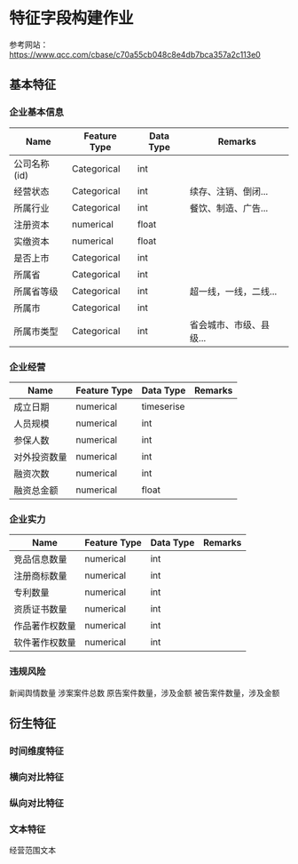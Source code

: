 # 特征字段构建作业

参考网站：https://www.qcc.com/cbase/c70a55cb048c8e4db7bca357a2c113e0

## 基本特征

### 企业基本信息

| Name | Feature Type | Data Type | Remarks |
|--|--|--|--|
公司名称(id)|Categorical|int|
经营状态|Categorical|int|续存、注销、倒闭...|
|所属行业|Categorical|int|餐饮、制造、广告...|
|注册资本|numerical|float||
|实缴资本|numerical|float||
|是否上市|Categorical|int||
|所属省|Categorical|int||
|所属省等级|Categorical|int|超一线，一线，二线...|
|所属市|Categorical|int||
|所属市类型|Categorical|int|省会城市、市级、县级...|

### 企业经营

|Name|Feature Type|Data Type|Remarks|
|--|--|--|--|
|成立日期|numerical|timeserise||
|人员规模|numerical|int||
|参保人数|numerical|int||
|对外投资数量|numerical|int|
|融资次数|numerical|int||
|融资总金额|numerical|float||

### 企业实力

|Name|Feature Type|Data Type|Remarks|
|--|--|--|--|
|竞品信息数量|numerical|int||
|注册商标数量|numerical|int||
|专利数量|numerical|int||
|资质证书数量|numerical|int||
|作品著作权数量|numerical|int||
|软件著作权数量|numerical|int||

### 违规风险

新闻舆情数量
涉案案件总数
原告案件数量，涉及金额
被告案件数量，涉及金额

## 衍生特征

### 时间维度特征

### 横向对比特征

### 纵向对比特征


### 文本特征

经营范围文本
